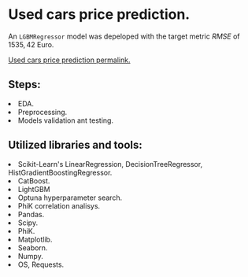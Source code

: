# Used cars price prediction. 
An `LGBMRegressor` model was depeloped with the target metric $RMSE$ of $1535,42$ Euro.<br>

[Used cars price prediction permalink.]()

## Steps:
<li>EDA. 
<li>Preprocessing. 
<li>Models validation ant testing.
  
## Utilized libraries and tools:
<li>Scikit-Learn's LinearRegression, DecisionTreeRegressor, HistGradientBoostingRegressor. 
<li>CatBoost.
<li>LightGBM
<li>Optuna hyperparameter search. 
<li>PhiK correlation analisys. 
<li>Pandas. 
<li>Scipy. 
<li>PhiK. 
<li>Matplotlib. 
<li>Seaborn. 
<li>Numpy. 
<li>OS, Requests.
